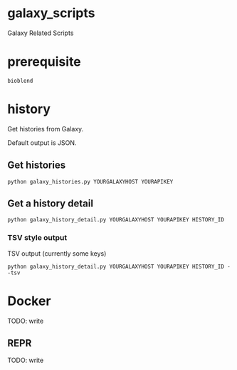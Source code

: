 # galaxy_scripts
Galaxy Related Scripts

# prerequisite

```
bioblend
```

# history

Get histories from Galaxy.

Default output is JSON.

## Get histories

```
python galaxy_histories.py YOURGALAXYHOST YOURAPIKEY
```

## Get a history detail

```
python galaxy_history_detail.py YOURGALAXYHOST YOURAPIKEY HISTORY_ID
```

### TSV style output

TSV output (currently some keys)

```
python galaxy_history_detail.py YOURGALAXYHOST YOURAPIKEY HISTORY_ID --tsv
```


# Docker

TODO: write


## REPR

TODO: write
